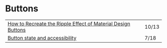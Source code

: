 # Buttons

|  |  |
| :--- | :--- |
| [How to Recreate the Ripple Effect of Material Design Buttons](https://css-tricks.com/how-to-recreate-the-ripple-effect-of-material-design-buttons/) | 10/13 |
| [Button state and accessibility](https://gomakethings.com/button-state-and-accessibility/?mc_cid=39bc36df0e&mc_eid=[UNIQID]) | 7/18 |

